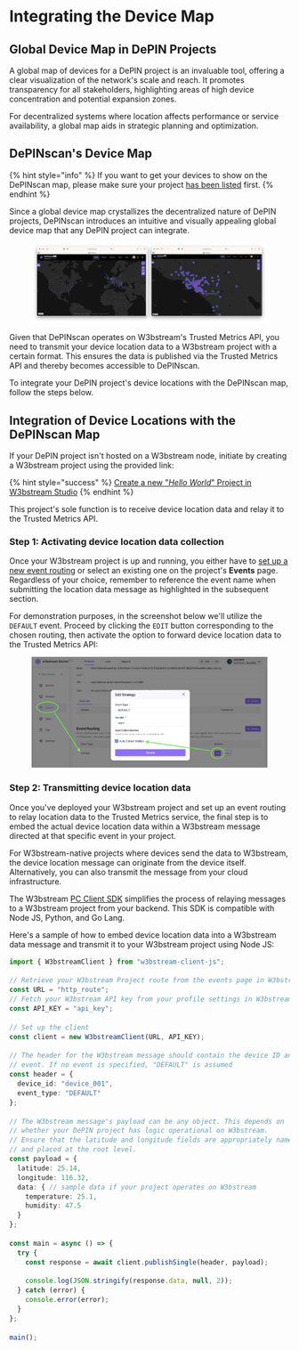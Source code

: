 # Integrating the Device Map

## Global Device Map in DePIN Projects

A global map of devices for a DePIN project is an invaluable tool, offering a clear visualization of the network's scale and reach. It promotes transparency for all stakeholders, highlighting areas of high device concentration and potential expansion zones.&#x20;

For decentralized systems where location affects performance or service availability, a global map aids in strategic planning and optimization.

## DePINscan's Device Map

{% hint style="info" %}
If you want to get your devices to show on the DePINscan map, please make sure your project [has been listed](getting-listed.md) first.
{% endhint %}

Since a global device map crystallizes the decentralized nature of DePIN projects, DePINscan introduces an intuitive and visually appealing global device map that any DePIN project can integrate.

<figure><img src="../../.gitbook/assets/image (40).png" alt=""><figcaption></figcaption></figure>

Given that DePINscan operates on W3bstream's Trusted Metrics API, you need to transmit your device location data to a W3bstream project with a certain format. This ensures the data is published via the Trusted Metrics API and thereby becomes accessible to DePINscan.

To integrate your DePIN project's device locations with the DePINscan map, follow the steps below.

## Integration of Device Locations with the DePINscan Map

If your DePIN project isn't hosted on a W3bstream node, initiate by creating a W3bstream project using the provided link:

{% hint style="success" %}
[Create a new "_Hello World_" Project in W3bstream Studio](../../get-started/deploying-an-applet.md)
{% endhint %}

This project's sole function is to receive device location data and relay it to the Trusted Metrics API.

### Step 1: Activating device location data collection

Once your W3bstream project is up and running, you either have to [set up a new event routing](../../get-started/w3bstream-studio/creating-strategies.md) or select an existing one on the project's **Events** page. Regardless of your choice, remember to reference the event name when submitting the location data message as highlighted in the subsequent section.

For demonstration purposes, in the screenshot below we'll utilize the `DEFAULT` event. Proceed by clicking the `EDIT` button corresponding to the chosen routing, then activate the option to forward device location data to the Trusted Metrics API:

<figure><img src="../../.gitbook/assets/Screenshot 2023-09-01 alle 17.20.46.png" alt=""><figcaption></figcaption></figure>

### Step 2: Transmitting device location data

Once you've deployed your W3bstream project and set up an event routing to relay location data to the Trusted Metrics service, the final step is to embed the actual device location data within a W3bstream message directed at that specific event in your project.

For W3bstream-native projects where devices send the data to W3bstream, the device location message can originate from the device itself. Alternatively, you can also transmit the message from your cloud infrastructure.&#x20;

The W3bstream [PC Client SDK](../../client-sdks/pc-client-sdks/) simplifies the process of relaying messages to a W3bstream project from your backend. This SDK is compatible with Node JS, Python, and Go Lang.

Here's a sample of how to embed device location data into a W3bstream data message and transmit it to your W3bstream project using Node JS:

&#x20;

```typescript
import { W3bstreamClient } from "w3bstream-client-js";

// Retrieve your W3bstream Project route from the events page in W3bstream Studio
const URL = "http_route";
// Fetch your W3bstream API key from your profile settings in W3bstream Studio
const API_KEY = "api_key";

// Set up the client
const client = new W3bstreamClient(URL, API_KEY);

// The header for the W3bstream message should contain the device ID and the W3bstream
// event. If no event is specified, "DEFAULT" is assumed
const header = {
  device_id: "device_001",
  event_type: "DEFAULT"
};

// The W3bstream message's payload can be any object. This depends on 
// whether your DePIN project has logic operational on W3bstream.
// Ensure that the latitude and longitude fields are appropriately named
// and placed at the root level.
const payload = {
  latitude: 25.14,
  longitude: 116.32,
  data: { // sample data if your project operates on W3bstream
    temperature: 25.1,
    humidity: 47.5
  }
};

const main = async () => {
  try {
    const response = await client.publishSingle(header, payload);

    console.log(JSON.stringify(response.data, null, 2));
  } catch (error) {
    console.error(error);
  }
};

main();
```
